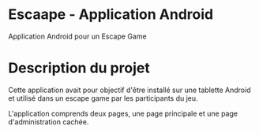 # Escaape - Application Android

Application Android pour un Escape Game

# Description du projet

Cette application avait pour objectif d'être installé sur une tablette Android et utilisé dans un escape game par les participants du jeu.

L'application comprends deux pages, une page principale et une page d'administration cachée.
